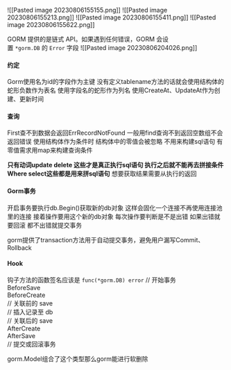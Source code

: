 ![[Pasted image 20230806155155.png]]
![[Pasted image 20230806155213.png]]
![[Pasted image 20230806155411.png]]
![[Pasted image 20230806155622.png]]

GORM 提供的是链式 API。如果遇到任何错误，GORM 会设置 `*gorm.DB` 的 `Error` 字段
![[Pasted image 20230806204026.png]]
#### 约定
Gorm使用名为id的字段作为主键
没有定义tablename方法的话就会使用结构体的蛇形负数作为表名
使用字段名的蛇形作为列名
使用CreateAt、UpdateAt作为创建、更新时间

#### 查询
First查不到数据会返回ErrRecordNotFound
一般用find查询不到返回空数组不会返回错误
使用结构体作为条件时 结构体中的零值会被忽略 不用来构建sql语句 有零值需求用map来构建查询条件


**只有动词update delete 这些才是真正执行sql语句 执行之后就不能再去拼接条件   Where  select这些都是用来拼sql语句**  想要获取结果需要从执行的返回 

#### Gorm事务
开启事务要执行db.Begin()获取新的db对象   这样会固化一个连接不再使用连接池里的连接  接着操作要用这个新的db对象    每次操作要判断是不是出错  如果出错就要回滚  都不出错就提交事务

gorm提供了transaction方法用于自动提交事务，避免用户漏写Commit、Rollback

#### Hook
钩子方法的函数签名应该是 `func(*gorm.DB) error`
// 开始事务  
BeforeSave  
BeforeCreate  
// 关联前的 save  
// 插入记录至 db  
// 关联后的 save  
AfterCreate  
AfterSave  
// 提交或回滚事务

gorm.Model组合了这个类型那么gorm能进行软删除